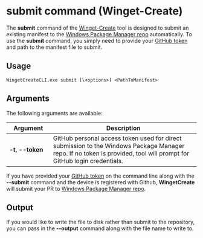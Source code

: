 # submit command (Winget-Create)

The **submit** command of the [Winget-Create](../README.md) tool is designed to submit an existing manifest to the [Windows Package Manager repo](https://docs.microsoft.com/en-us/windows/package-manager/) automatically.
To use the **submit** command, you simply need to provide your [GitHub token](https://docs.github.com/en/github/authenticating-to-github/creating-a-personal-access-token) and path to the manifest file to submit.

## Usage

`WingetCreateCLI.exe submit [\<options>] <PathToManifest>`

## Arguments

The following arguments are available:

| <div style="width:100px">Argument</div> | Description                                                                                                                                                          |
| --------------------------------------- | -------------------------------------------------------------------------------------------------------------------------------------------------------------------- |
| **-t, --token**                         | GitHub personal access token used for direct submission to the Windows Package Manager repo. If no token is provided, tool will prompt for GitHub login credentials. |

If you have provided your [GitHub token](https://docs.github.com/en/github/authenticating-to-github/creating-a-personal-access-token) on the command line along with the **--submit** command and the device is registered with Github, **WingetCreate** will submit your PR to [Windows Package Manager repo](https://docs.microsoft.com/en-us/windows/package-manager/).

## Output

If you would like to write the file to disk rather than submit to the repository, you can pass in the **--output** command along with the file name to write to.
